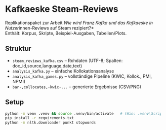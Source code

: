 # Kafkaeske Steam-Reviews

Replikationspaket zur Arbeit *Wie wird Franz Kafka und das Kafkaeske in Nutzer*innen-Reviews auf Steam rezipiert?*  
Enthält: Korpus, Skripte, Beispiel-Ausgaben, Tabellen/Plots.

## Struktur
- `steam_reviews_kafka.csv` – Rohdaten (UTF-8; Spalten: doc_id,source,language,date,text)
- `analysis_kafka.py` – einfache Kollokationsanalyse
- `analysis_kafka_games.py` – vollständige Pipeline (KWIC, Kollok., PMI, NPMI)
- `bar-,collocates,-kwic-...` – generierte Ergebnisse (CSV/PNG)

## Setup
```bash
python -m venv .venv && source .venv/bin/activate   # (Win: .venv\Scripts\activate)
pip install -r requirements.txt
python -m nltk.downloader punkt stopwords
